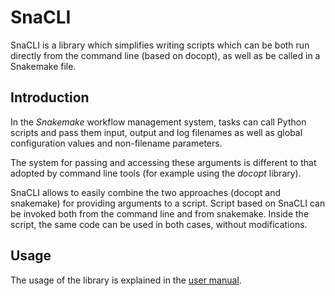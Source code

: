 # SnaCLI

SnaCLI is a library which simplifies writing scripts which can be both run
directly from the command line (based on docopt), as well as be called in a
Snakemake file.

## Introduction

In the _Snakemake_ workflow management system, tasks can call Python scripts
and pass them input, output and log filenames as well as global configuration
values and non-filename parameters.

The system for passing and accessing these arguments is different to that
adopted by command line tools (for example using the _docopt_ library).

SnaCLI allows to easily combine the two approaches (docopt and snakemake) for
providing arguments to a script. Script based on SnaCLI can be invoked both from
the command line and from snakemake. Inside the script, the
same code can be used in both cases, without modifications.

## Usage

The usage of the library is explained in the
 [user manual](https://github.com/ggonnella/snacli/blob/main/docs/usage.md).
